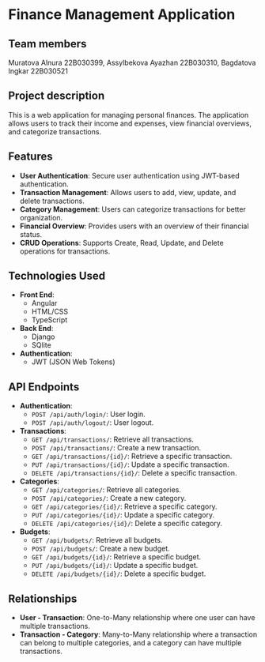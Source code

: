 # Finance Management Application

## Team members

Muratova Alnura 22B030399,
Assylbekova Ayazhan 22В030310, 
Bagdatova Ingkar 22В030521

## Project description

This is a web application for managing personal finances. The application allows users to track their income and expenses, view financial overviews, and categorize transactions.

## Features

- **User Authentication**: Secure user authentication using JWT-based authentication.
- **Transaction Management**: Allows users to add, view, update, and delete transactions.
- **Category Management**: Users can categorize transactions for better organization.
- **Financial Overview**: Provides users with an overview of their financial status.
- **CRUD Operations**: Supports Create, Read, Update, and Delete operations for transactions.

## Technologies Used

- **Front End**:
  - Angular
  - HTML/CSS
  - TypeScript
- **Back End**:
  - Django
  - SQlite
- **Authentication**:
  - JWT (JSON Web Tokens)

## API Endpoints

- **Authentication**:
  - `POST /api/auth/login/`: User login.
  - `POST /api/auth/logout/`: User logout.
- **Transactions**:
  - `GET /api/transactions/`: Retrieve all transactions.
  - `POST /api/transactions/`: Create a new transaction.
  - `GET /api/transactions/{id}/`: Retrieve a specific transaction.
  - `PUT /api/transactions/{id}/`: Update a specific transaction.
  - `DELETE /api/transactions/{id}/`: Delete a specific transaction.
- **Categories**:
  - `GET /api/categories/`: Retrieve all categories.
  - `POST /api/categories/`: Create a new category.
  - `GET /api/categories/{id}/`: Retrieve a specific category.
  - `PUT /api/categories/{id}/`: Update a specific category.
  - `DELETE /api/categories/{id}/`: Delete a specific category.
- **Budgets**:
  - `GET /api/budgets/`: Retrieve all budgets.
  - `POST /api/budgets/`: Create a new budget.
  - `GET /api/budgets/{id}/`: Retrieve a specific budget.
  - `PUT /api/budgets/{id}/`: Update a specific budget.
  - `DELETE /api/budgets/{id}/`: Delete a specific budget.

## Relationships

- **User - Transaction**: One-to-Many relationship where one user can have multiple transactions.
- **Transaction - Category**: Many-to-Many relationship where a transaction can belong to multiple categories, and a category can have multiple transactions.
